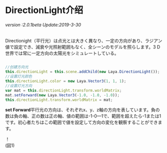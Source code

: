 # DirectionLight介绍

###### *version :2.0.1beta   Update:2019-3-30*

Directionight（平行光）は点光とは大きく異なり、一定の方向があり、ラジアン値で設定でき、減衰や光照射範囲もなく、全シーンのモデルを照らします。3 D世界では常に一定方向の太陽光をシミュレートしている。


```typescript

//创建方向光
this.directionLight = this.scene.addChild(new Laya.DirectionLight());
//设置灯光颜色
this.directionLight.color = new Laya.Vector3(1, 1, 1);
//设置灯光方向
var mat = this.directionLight.transform.worldMatrix;
mat.setForward(new Laya.Vector3(-1.0, -1.0, -1.0));
this.directionLight.transform.worldMatrix = mat;
```


​**set Forward**平行光の方向は、それぞれx、y、z軸の方向を表しています。負の数は負の軸、正の数は正の軸、値の範囲は-1-0—1で、範囲を超えたら-1または1です。初心者たちはこの範囲で値を設定して方向の変化を観察することができます。

！[](img/1.png)<br/>(図1)

